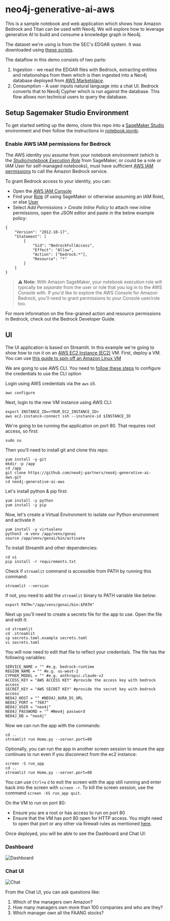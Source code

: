 # neo4j-generative-ai-aws
This is a sample notebook and web application which shows how Amazon Bedrock and Titan can be used with Neo4j. We will explore how to leverage generative AI to build and consume a knowledge graph in Neo4j.

The dataset we're using is from the SEC's EDGAR system.  It was downloaded using [these scripts](https://github.com/neo4j-partners/neo4j-sec-edgar-form13).

The dataflow in this demo consists of two parts:
1. Ingestion - we read the EDGAR files with Bedrock, extracting entities and relationships from them which is then ingested into a Neo4j database deployed from [AWS Marketplace](https://aws.amazon.com/marketplace/pp/prodview-akmzjikgawgn4).
2. Consumption - A user inputs natural language into a chat UI.  Bedrock converts that to Neo4j Cypher which is run against the database.  This flow allows non technical users to query the database.

## Setup Sagemaker Studio Environment
To get started setting up the demo, clone this repo into a [SageMaker Studio](https://aws.amazon.com/sagemaker/studio/) environment and then follow the instructions in [notebook.ipynb](notebook.ipynb).

### Enable AWS IAM permissions for Bedrock

The AWS identity you assume from your notebook environment (which is the [*Studio/notebook Execution Role*](https://docs.aws.amazon.com/sagemaker/latest/dg/sagemaker-roles.html) from SageMaker, or could be a role or IAM User for self-managed notebooks), must have sufficient [AWS IAM permissions](https://docs.aws.amazon.com/IAM/latest/UserGuide/access_policies.html) to call the Amazon Bedrock service.

To grant Bedrock access to your identity, you can:

- Open the [AWS IAM Console](https://us-east-1.console.aws.amazon.com/iam/home?#)
- Find your [Role](https://us-east-1.console.aws.amazon.com/iamv2/home?#/roles) (if using SageMaker or otherwise assuming an IAM Role), or else [User](https://us-east-1.console.aws.amazon.com/iamv2/home?#/users)
- Select *Add Permissions > Create Inline Policy* to attach new inline permissions, open the *JSON* editor and paste in the below example policy:

```
{
    "Version": "2012-10-17",
    "Statement": [
        {
            "Sid": "BedrockFullAccess",
            "Effect": "Allow",
            "Action": ["bedrock:*"],
            "Resource": "*"
        }
    ]
}
```

> ⚠️ **Note:** With Amazon SageMaker, your notebook execution role will typically be *separate* from the user or role that you log in to the AWS Console with. If you'd like to explore the AWS Console for Amazon Bedrock, you'll need to grant permissions to your Console user/role too.

For more information on the fine-grained action and resource permissions in Bedrock, check out the Bedrock Developer Guide.

## UI
The UI application is based on Streamlit. In this example we're going to show how to run it on an [AWS EC2 Instance (EC2)](https://console.aws.amazon.com/ec2/) VM.  First, deploy a VM. You can use [this guide to spin off an Amazon Linux VM](https://docs.aws.amazon.com/AWSEC2/latest/UserGuide/EC2_GetStarted.html)

We are going to use AWS CLI. You need to [follow these steps](https://docs.aws.amazon.com/cli/latest/userguide/cli-authentication-short-term.html) to configure the credentials to use the CLI option 

Login using AWS credentials via the `aws` cli.

    aws configure
        

Next, login to the new VM instance using AWS CLI:

    export INSTANCE_ID=<YOUR_EC2_INSTANCE_ID>
    aws ec2-instance-connect ssh --instance-id $INSTANCE_ID

We're going to be running the application on port 80.  That requires root access, so first:

    sudo su

Then you'll need to install git and clone this repo:

    yum install -y git
    mkdir -p /app
    cd /app
    git clone https://github.com/neo4j-partners/neo4j-generative-ai-aws.git
    cd neo4j-generative-ai-aws

Let's install python & pip first:

    yum install -y python
    yum install -y pip

Now, let's create a Virtual Environment to isolate our Python environment and activate it

    yum install -y virtualenv
    python3 -m venv /app/venv/genai
    source /app/venv/genai/bin/activate

To install Streamlit and other dependencies:

    cd ui
    pip install -r requirements.txt

Check if `streamlit` command is accessible from PATH by running this command:

    streamlit --version

If not, you need to add the `streamlit` binary to PATH variable like below:

    export PATH="/app/venv/genai/bin:$PATH"

Next up you'll need to create a secrets file for the app to use.  Open the file and edit it:

    cd streamlit
    cd .streamlit
    cp secrets.toml.example secrets.toml
    vi secrets.toml

You will now need to edit that file to reflect your credentials. The file has the following variables:

    SERVICE_NAME = "" #e.g. bedrock-runtime
    REGION_NAME = "" #e.g. us-west-2
    CYPHER_MODEL = "" #e.g. anthropic.claude-v2
    ACCESS_KEY = "AWS ACCESS KEY" #provide the access key with bedrock access
    SECRET_KEY = "AWS SECRET KEY" #provide the secret key with bedrock access
    NEO4J_HOST = "" #NEO4J_AURA_DS_URL
    NEO4J_PORT = "7687"
    NEO4J_USER = "neo4j"
    NEO4J_PASSWORD = "" #Neo4j password
    NEO4J_DB = "neo4j"

Now we can run the app with the commands:

    cd ..
    streamlit run Home.py --server.port=80

Optionally, you can run the app in another screen session to ensure the app continues to run even if you disconnect from the ec2 instance:

    screen -S run_app
    cd ..
    streamlit run Home.py --server.port=80    

You can use `Ctrl+a` `d` to exit the screen with the app still running and enter back into the screen with `screen -r`. To kill the screen session, use the command `screen -XS run_app quit`.

On the VM to run on port 80:
- Ensure you are a root or has access to run on port 80
- Ensure that the VM has port 80 open for HTTP access. You might need to open that port or any other via firewall rules as mentioned [here](https://repost.aws/knowledge-center/connect-http-https-ec2). 

Once deployed, you will be able to see the Dashboard and Chat UI:
### Dashboard
![Dashboard](images/dash.png)
### Chat UI
![Chat](images/chat.png)

From the Chat UI, you can ask questions like:
1. Which of the managers own Amazon?
2. How many managers own more than 100 companies and who are they?
3. Which manager own all the FAANG stocks?

